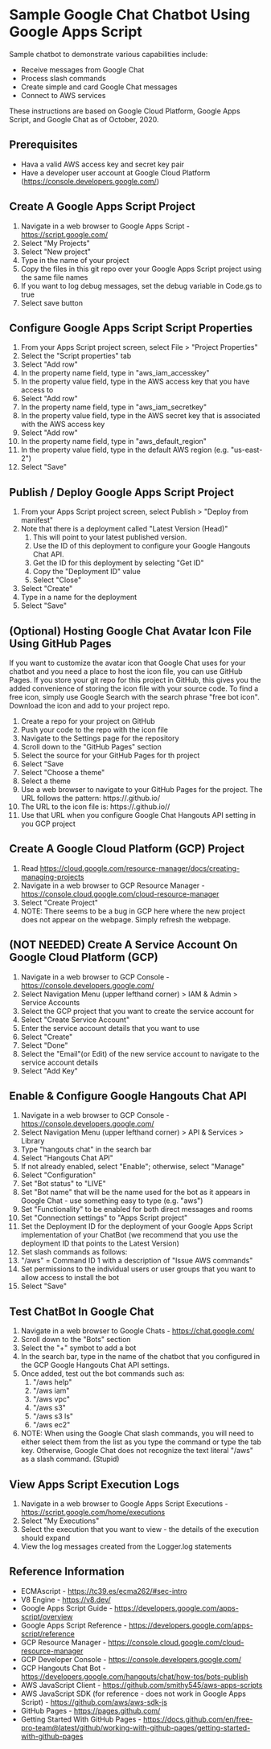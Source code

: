 # Sample Google Chat Chatbot Using Google Apps Script

Sample chatbot to demonstrate various capabilities include:

- Receive messages from Google Chat
- Process slash commands
- Create simple and card Google Chat messages
- Connect to AWS services

These instructions are based on Google Cloud Platform, Google Apps Script, and Google Chat as of October, 2020.

## Prerequisites

- Hava a valid AWS access key and secret key pair
- Have a developer user account at Google Cloud Platform (https://console.developers.google.com/)

## Create A Google Apps Script Project

1. Navigate in a web browser to Google Apps Script - https://script.google.com/
1. Select "My Projects"
1. Select  "New project"
1. Type in the name of your project
1. Copy the files in this git repo over your Google Apps Script project using the same file names
1. If you want to log debug messages, set the debug variable in Code.gs to true
1. Select save button

## Configure Google Apps Script Script Properties 

1. From your Apps Script project screen, select File > "Project Properties"
1. Select the "Script properties" tab
1. Select "Add row"
1. In the property name field, type in "aws_iam_accesskey"
1. In the property value field, type in the AWS access key that you have access to
1. Select "Add row"
1. In the property name field, type in "aws_iam_secretkey"
1. In the property value field, type in the AWS secret key that is associated with the AWS access key
1. Select "Add row"
1. In the property name field, type in "aws_default_region"
1. In the property value field, type in the default AWS region (e.g. "us-east-2")
1. Select "Save"

## Publish / Deploy Google Apps Script Project

1. From your Apps Script project screen, select Publish > "Deploy from manifest"
1. Note that there is a deployment called "Latest Version (Head)"
    1. This will point to your latest published version.
    1. Use the ID of this deployment to configure your Google Hangouts Chat API.
    1. Get the ID for this deployment by selecting "Get ID"
    1. Copy the "Deployment ID" value
    1. Select "Close"
1. Select "Create"
1. Type in a name for the deployment
1. Select "Save"

## (Optional) Hosting Google Chat Avatar Icon File Using GitHub Pages

If you want to customize the avatar icon that Google Chat uses for your chatbot and you need a place to host the icon file, you can use GitHub Pages.  If you store your git repo for this project in GitHub, this gives you the added convenience of storing the icon file with your source code.  To find a free icon, simply use Google Search with the search phrase "free bot icon".  Download the icon and add to your project repo.

1. Create a repo for your project on GitHub
1. Push your code to the repo with the icon file
1. Navigate to the Settings page for the repository
1. Scroll down to the "GitHub Pages" section
1. Select the source for your GitHub Pages for th project
1. Select "Save
1. Select "Choose a theme"
1. Select a theme
1. Use a web browser to navigate to your GitHub Pages for the project.  The URL follows the pattern: https://<GitHub username>.github.io/<repo name>
1. The URL to the icon file is: https://<GitHub username>.github.io/<repo name>/<path to icon file>
1. Use that URL when you configure Google Chat Hangouts API setting in you GCP project

## Create A Google Cloud Platform (GCP) Project

1. Read https://cloud.google.com/resource-manager/docs/creating-managing-projects
1. Navigate in a web browser to GCP Resource Manager - https://console.cloud.google.com/cloud-resource-manager
1. Select "Create Project"
1. NOTE: There seems to be a bug in GCP here where the new project does not appear on the webpage.  Simply refresh the webpage.

## (NOT NEEDED) Create A Service Account On Google Cloud Platform (GCP)

1. Navigate in a web browser to GCP Console - https://console.developers.google.com/
1. Select Navigation Menu (upper lefthand corner) > IAM & Admin > Service Accounts
1. Select the GCP project that you want to create the service account for
1. Select "Create Service Account"
1. Enter the service account details that you want to use
1. Select "Create"
1. Select "Done"
1. Select the "Email"(or Edit) of the new service account to navigate to the service account details
1. Select "Add Key"

## Enable & Configure Google Hangouts Chat API

1. Navigate in a web browser to GCP Console - https://console.developers.google.com/
1. Select Navigation Menu (upper lefthand corner) > API & Services > Library
1. Type "hangouts chat" in the search bar
1. Select "Hangouts Chat API"
1. If not already enabled, select "Enable"; otherwise, select "Manage"
1. Select "Configuration"
1. Set "Bot status" to "LIVE"
1. Set "Bot name" that will be the name used for the bot as it appears in Google Chat - use something easy to type (e.g. "aws")
1. Set "Functionality" to be enabled for both direct messages and rooms
1. Set "Connection settings" to "Apps Script project"
1. Set the Deployment ID for the deployment of your Google Apps Script implementation of your ChatBot (we recommend that you use the deployment ID that points to the Latest Version)
1. Set slash commands as follows:
  1. "/aws" = Command ID 1 with a description of "Issue AWS commands"
1. Set permissions to the individual users or user groups that you want to allow access to install the bot
1. Select "Save"

## Test ChatBot In Google Chat

1. Navigate in a web browser to Google Chats - https://chat.google.com/
1. Scroll down to the "Bots" section
1. Select the "+" symbot to add a bot
1. In the search bar, type in the name of the chatbot that you configured in the GCP Google Hangouts Chat API settings.
1. Once added, test out the bot commands such as:
    1. "/aws help"
    1. "/aws iam"
    1. "/aws vpc"
    1. "/aws s3"
    1. "/aws s3 ls"
    1. "/aws ec2"
1. NOTE:  When using the Google Chat slash commands, you will need to either select them from the list as you type the command or type the tab key.  Otherwise, Google Chat does not recognize the text literal "/aws" as a slash command.  (Stupid)

## View Apps Script Execution Logs

1. Navigate in a web browser to Google Apps Script Executions - https://script.google.com/home/executions
1. Select "My Executions"
1. Select the execution that you want to view - the details of the execution should expand
1. View the log messages created from the Logger.log statements

## Reference Information

- ECMAscript - https://tc39.es/ecma262/#sec-intro
- V8 Engine - https://v8.dev/
- Google Apps Script Guide - https://developers.google.com/apps-script/overview
- Google Apps Script Reference - https://developers.google.com/apps-script/reference
- GCP Resource Manager - https://console.cloud.google.com/cloud-resource-manager
- GCP Developer Console - https://console.developers.google.com/
- GCP Hangouts Chat Bot - https://developers.google.com/hangouts/chat/how-tos/bots-publish
- AWS JavaScript Client - https://github.com/smithy545/aws-apps-scripts
- AWS JavaScript SDK (for reference - does not work in Google Apps Script) - https://github.com/aws/aws-sdk-js
- GitHub Pages - https://pages.github.com/
- Getting Started With GitHub Pages - https://docs.github.com/en/free-pro-team@latest/github/working-with-github-pages/getting-started-with-github-pages
